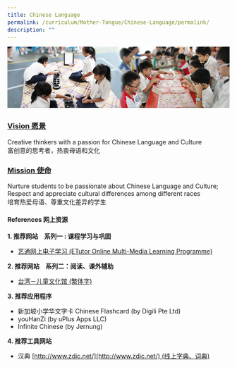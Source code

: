 ```yaml
---
title: Chinese Language
permalink: /curriculum/Mother-Tongue/Chinese-Language/permalink/
description: ""
---
```

![](/images/mother_tongue.jpg)

### **<u>Vision 愿景</u>**


Creative thinkers with a passion for Chinese Language and Culture  
富创意的思考者，热衷母语和文化

### **<u>Mission 使命</u>**

Nurture students to be passionate about Chinese Language and Culture; Respect and appreciate cultural differences among different races  
培育热爱母语、尊重文化差异的学生

#### **References 网上资源**

**1\. 推荐网站　系列一 : 课程学习与巩固**

*   [艺通网上电子学习 (ETutor Online Multi-Media Learning Programme)](https://www.ezhishi.net/Contents/)

**2\. 推荐网站　系列二：阅读、课外辅助**

*   [台湾－儿童文化馆 (繁体字)](https://children.moc.gov.tw/garden/)

**3. 推荐应用程序**

*   新加坡小学华文字卡 Chinese Flashcard (by Digili Pte Ltd)
*   youHanZi (by uPlus Apps LLC)
*   Infinite Chinese (by Jernung)

**4\. 推荐工具网站**

*   汉典 [http://www.zdic.net/](http://www.zdic.net/) (线上字典、词典)